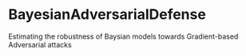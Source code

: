 # BayesianAdversarialDefense
Estimating the robustness of Baysian models towards Gradient-based Adversarial attacks
